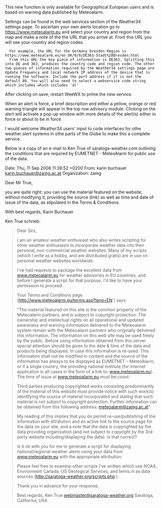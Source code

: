 This new function is only available for Geographical European users and is based on warning data published by Meteoalarm.

Settings can be found in the web services section of the Weather34 settings page. To ascertain your own alerts location go to https://www.meteoalarm.eu and select your country and region from the map and make a note of the the URL that you arrive at. From this URL you will see your country and region codes.

      For example, the URL for the Germany Dresden Region is https://www.meteoalarm.eu/en_UK/0/0/DE363-Stadt%20Dresden.html
      From this URL the key piece of information is DE363. Splitting this into DE and 363, produces the country code and region code. The other two pieces of information required by the Weather34 settings page are Update Frequency and local network IP address of the device that is running the software. Include the port address if it is not the default 80. You will also need to select a webservice code string which includes which includes 'al'
      
After clicking on save, restart WeeWX to prime the new service.

When an alert is force, a brief description and either a yellow, orange or red warning triangle will appear in the top row advisory module. Clicking on the alert will activate a pop-up window with more details of the alert(s) either in force or about to be in force.

I would welcome Weather34 users' input to code interfaces for othe weather alert systems in othe parts of the Globe to make this a complete service.

Below is a copy of an e-mail to Ken True of saratoga-weather.com outlining the conditions that are required by EUMETNET - MeteoAlarm for public use of the data.

Date: Thu, 11 Sep 2008 11:39:52 +0200
From: karin buchauer <karin.buchauer@zamg.ac.at>
Organization: zamg

Dear Mr True,

you are quite right:
you can use the material featured on the website, without modifying it, providing the source (link) as well as time and date of issue of the data, as stipulated in the Terms & Conditions.

With best regards,
Karin Buchauer



Ken True schrieb:
> Dear Sirs,
>
> I am an amateur weather enthusiast who also writes scripting for other weather enthusiasts to incorporate weather data into their personal, non-commercial weather websites.  Many of my scripts (which I write as a hobby, and are distributed gratis) are in use on personal weather websites worldwide.
>
> I've had requests to package the excellent data from www.meteoalarm.eu for weather advisories in EU countries, and before I generate a script for that purpose, I'd like to have your permission to proceed.
>
> Your Terms and Conditions page (http://www.meteoalarm.eu/terms.asp?lang=EN ) says:
>
> "The material featured on this site is the common property of the Meteoalarm partners, and is subject to copyright protection.
> The ownership and intellectual rights on all operational and updated awareness and warning information delivered to the Meteoalarm system remain with the Meteoalarm partners who originally delivered this information. The information on this web site may be used freely by the public.
> Before using information obtained from this server special attention should be given to the date & time of the data and products being displayed.
> In case this information is re-used: This information shall not be modified in content and the source of the information has always to be displayed as EUMETNET - MeteoAlarm, or if a single country, the providing national Institute (for internet application in all cases in the form of a link to: www.meteoalarm.eu). The time of issue at www.meteoalarm.eu must be count.
>
> Third parties producing copyrighted works consisting predominantly of the material of this website must provide notice with such work(s) identifying the source of material incorporated and stating that such material is not subject to copyright protection. Further information can be obtained from this following address: meteoalarm@zamg.ac.at"
>
> My reading of this implies that you do permit re-use/publishing of the information with attribution and an active link to the source page for the data on your site, and a note that the data is copyrighted by the data providing organization (and not subject to copyright by the 3rd-party website including/displaying the data).  Is that correct?
>
> Is it ok with you for me to generate a script for displaying national/regional weather alerts using your data from www.meteoalarm.eu with the appropriate attribution.
>
> Please feel free to examine other scripts I've written which use NOAA, Environment Canada, US Geological Services, and temis.nl as data sources (http://saratoga-weather.org/scripts.php ).
>
> Thank you in advance for your response,
>
> Best regards,
> Ken True
> webmaster@saratoga-weather.org
> Saratoga, California, USA

      
